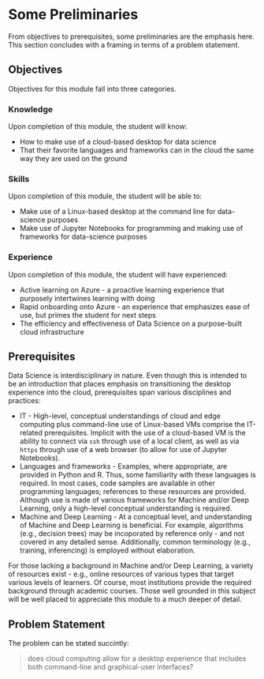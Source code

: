 # Some Preliminaries 

<!--- edit to cog serv req'd --->

From objectives to prerequisites, some preliminaries are the emphasis here. This section concludes with a framing in terms of a problem statement. 

## Objectives 

Objectives for this module fall into three categories.

### Knowledge

Upon completion of this module, the student will know:

- How to make use of a cloud-based desktop for data science 
- That their favorite languages and frameworks can in the cloud the same way they are used on the ground


### Skills

Upon completion of this module, the student will be able to:

- Make use of a Linux-based desktop at the command line for data-science purposes 
- Make use of Jupyter Notebooks for programming and making use of frameworks for data-science purposes

### Experience

Upon completion of this module, the student will have experienced:

- Active learning on Azure - a proactive learning experience that purposely intertwines learning with doing 
- Rapid onboarding onto Azure - an experience that emphasizes ease of use, but primes the student for next steps  
- The efficiency and effectiveness of Data Science on a purpose-built cloud infrastructure 

## Prerequisites 

Data Science is interdisciplinary in nature. Even though this is intended to be an introduction that places emphasis on transitioning the desktop experience into the cloud, prerequisites span various disciplines and practices:

- IT - High-level, conceptual understandings of cloud and edge computing plus command-line use of Linux-based VMs comprise the IT-related prerequisites. Implicit with the use of a cloud-based VM is the ability to connect via `ssh` through use of a local client, as well as via `https` through use of a web browser (to allow for use of Jupyter Notebooks). 
- Languages and frameworks - Examples, where appropriate, are provided in Python and R. Thus, some familiarity with these languages is required. In most cases, code samples are available in other programming languages; references to these resources are provided. Although use is made of various frameworks for Machine and/or Deep Learning, only a high-level conceptual understanding is required. 
- Machine and Deep Learning - At a conceptual level, and understanding of Machine and Deep Learning is beneficial. For example, algorithms (e.g., decision trees) may be incoporated by reference only - and not covered in any detailed sense. Additionally, common terminology (e.g., training, inferencing) is employed without elaboration. 

For those lacking a background in Machine and/or Deep Learning, a variety of resources exist - e.g., online resources of various types that target various levels of learners. Of course, most institutions provide the required background through academic courses. Those well grounded in this subject will be well placed to appreciate this module to a much deeper of detail.

<!--- math? --->

## Problem Statement 

The problem can be stated succintly:

> does cloud computing allow for a desktop experience that includes both command-line and graphical-user interfaces? 